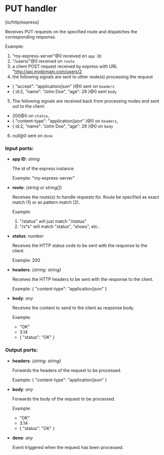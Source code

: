 # PUT handler

[io/http/express]

Receives PUT requests on the specified route and dispatches the corresponding response.

Example:
1. "my-express-server"@0 received on `app ID`
2. "/users/"@0 received on `route`
3. a client POST request received by express with URL "http://api.mydomain.com/users/2
4. the following signals are sent to other node(s) processing the request
- {
 "accept": "application/json"
}@0 sent on `headers`
- { id:2, "name": "John Doe", "age": 29 }@0 sent `body`
5. The following signals are received back from processing nodes and sent out to the client:
- 200@0 on `status`,
- {
    "content-type": "application/json" 
  }@0 on `headers`,
-  { id:2, "name": "John Doe", "age": 29 }@0 on `body`
6. null@0 sent on `done`

### Input ports:

* __app ID__: _string_

    The id of the express instance.
    
    Example: 
    "my-express-server"



* __route__: _(string or string[])_

    Receives the route(s) to handle requests for. Route be specified as exact match (1) or as pattern match (2).
    
    Example:
    1) "/status" will just match "/status"
    2) "/s*s" will match "status", "shoes", etc..



* __status__: _number_

    Receives the HTTP status code to be sent with the response to the client.
    
    Example: 
    200



* __headers__: _{string: string}_

    Receives the HTTP headers to be sent with the response to the client.
    
    Example: 
    {
      "content-type": "application/json"
    }



* __body__: _any_

    Receives the content to send to the client as response body.
    
    Example:
    - "OK"
    - 3.14
    - { "status": "OK" }



### Output ports:

* __headers__: _{string: string}_

    Forwards  the headers of the request to be processed.
    
    Example: 
    {
      "content-type": "application/json"
    }



* __body__: _any_

    Forwards the body of the request to be processed.
    
    Example:
    - "OK"
    - 3.14
    - { "status": "OK" }



* __done__: _any_

    Event triggered when the request has been processed.



